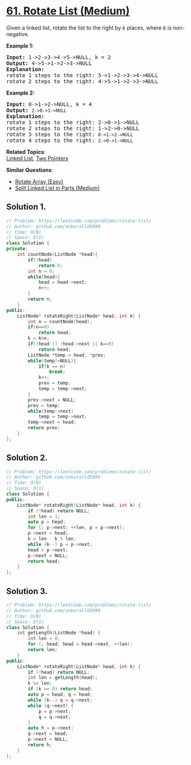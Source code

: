 # [61. Rotate List (Medium)](https://leetcode.com/problems/rotate-list/)

<p>Given a linked&nbsp;list, rotate the list to the right by <em>k</em> places, where <em>k</em> is non-negative.</p>

<p><strong>Example 1:</strong></p>

<pre><strong>Input:</strong> 1-&gt;2-&gt;3-&gt;4-&gt;5-&gt;NULL, k = 2
<strong>Output:</strong> 4-&gt;5-&gt;1-&gt;2-&gt;3-&gt;NULL
<strong>Explanation:</strong>
rotate 1 steps to the right: 5-&gt;1-&gt;2-&gt;3-&gt;4-&gt;NULL
rotate 2 steps to the right: 4-&gt;5-&gt;1-&gt;2-&gt;3-&gt;NULL
</pre>

<p><strong>Example 2:</strong></p>

<pre><strong>Input:</strong> 0-&gt;1-&gt;2-&gt;NULL, k = 4
<strong>Output:</strong> <code>2-&gt;0-&gt;1-&gt;NULL</code>
<strong>Explanation:</strong>
rotate 1 steps to the right: 2-&gt;0-&gt;1-&gt;NULL
rotate 2 steps to the right: 1-&gt;2-&gt;0-&gt;NULL
rotate 3 steps to the right:&nbsp;<code>0-&gt;1-&gt;2-&gt;NULL</code>
rotate 4 steps to the right:&nbsp;<code>2-&gt;0-&gt;1-&gt;NULL</code></pre>


**Related Topics**:  
[Linked List](https://leetcode.com/tag/linked-list/), [Two Pointers](https://leetcode.com/tag/two-pointers/)

**Similar Questions**:
* [Rotate Array (Easy)](https://leetcode.com/problems/rotate-array/)
* [Split Linked List in Parts (Medium)](https://leetcode.com/problems/split-linked-list-in-parts/)

## Solution 1.

```cpp
// Problem: https://leetcode.com/problems/rotate-list/
// Author: github.com/ankuralld5999
// Time: O(N)
// Space: O(1)
class Solution {
private:
    int countNode(ListNode *head){
        if(!head)
            return 0;
        int n = 0;
        while(head){
            head = head->next;
            n++;
        }
        return n;
    }
public:
    ListNode* rotateRight(ListNode* head, int k) {
        int n = countNode(head);
        if(n==0)
            return head;
        k = k%n;
        if(!head || !head->next || k==0)
            return head;
        ListNode *temp = head, *prev;
        while(temp!=NULL){
            if(k == n)
                break;
            k++;
            prev = temp;
            temp = temp->next;
        }
        prev->next = NULL;
        prev = temp;
        while(temp->next)
            temp = temp->next;
        temp->next = head;
        return prev;
    }
};
```

## Solution 2.

```cpp
// Problem: https://leetcode.com/problems/rotate-list/
// Author: github.com/ankuralld5999
// Time: O(N)
// Space: O(1)
class Solution {
public:
    ListNode* rotateRight(ListNode* head, int k) {
        if (!head) return NULL;
        int len = 1;
        auto p = head;
        for (; p->next; ++len, p = p->next);
        p->next = head;
        k = len - k % len;
        while (k--) p = p->next;
        head = p->next;
        p->next = NULL;
        return head;
    }
};
```
## Solution 3.


```cpp
// Problem: https://leetcode.com/problems/rotate-list/
// Author: github.com/ankuralld5999
// Time: O(N)
// Space: O(1)
class Solution {
    int getLength(ListNode *head) {
        int len = 0;
        for (; head; head = head->next, ++len);
        return len;
    }
public:
    ListNode* rotateRight(ListNode* head, int k) {
        if (!head) return NULL;
        int len = getLength(head);
        k %= len;
        if (k == 0) return head;
        auto p = head, q = head;
        while (k--) q = q->next;
        while (q->next) {
            p = p->next;
            q = q->next;
        }
        auto h = p->next;
        q->next = head;
        p->next = NULL;
        return h;
    }
};
```
